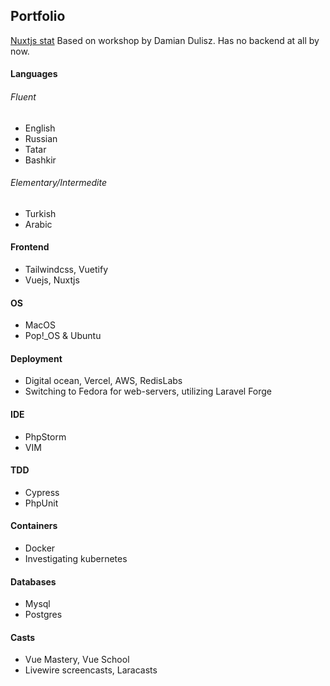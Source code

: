 ## Portfolio
[Nuxtjs  stat](https://azamat-li.github.io/Yat/)
Based on workshop by Damian Dulisz.
Has no backend at all by now.

#### Languages
###### Fluent
- English
- Russian
- Tatar 
- Bashkir 

###### Elementary/Intermedite
- Turkish
- Arabic

#### Frontend
- Tailwindcss, Vuetify
- Vuejs, Nuxtjs

#### OS
- MacOS 
- Pop!_OS & Ubuntu

#### Deployment
- Digital ocean, Vercel, AWS, RedisLabs
- Switching to Fedora for web-servers, utilizing Laravel Forge

#### IDE
- PhpStorm
- VIM

#### TDD
- Cypress
- PhpUnit

#### Containers
- Docker
- Investigating kubernetes

#### Databases
- Mysql
- Postgres
 
#### Casts
- Vue Mastery, Vue School
- Livewire screencasts, Laracasts 

